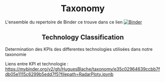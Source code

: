 <!DOCTYPE html>

<html>

<head>

<meta charset="utf-8">


</head>

<body>


<h1 align="center">Taxonomy</h1>

L'ensemble du repertoire de Binder ce trouve dans ce lien [![Binder](https://mybinder.org/badge_logo.svg)](https://mybinder.org/v2/gh/HuguesBlache/test2/HEAD)

<h2 align="center"> Technology Classification </h2>

Determination des KPIs des differentes technologies utilisées dans notre taxonomie

Liens entre KPI et technologie : https://mybinder.org/v2/gh/HuguesBlache/taxonomy/e35c02964639ccbb7fdb05e1115c6299b5edd7f5?filepath=RadarPloty.ipynb

</body>
